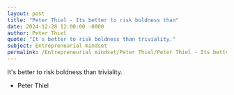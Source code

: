 ```yaml
---
layout: post
title: "Peter Thiel - Its better to risk boldness than"
date: 2024-12-28 12:00:00 -0000
author: Peter Thiel
quote: "It's better to risk boldness than triviality."
subject: Entrepreneurial mindset
permalink: /Entrepreneurial mindset/Peter Thiel/Peter Thiel - Its better to risk boldness than
---
```


It's better to risk boldness than triviality.

- Peter Thiel
